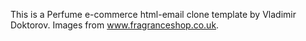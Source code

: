 This is a Perfume e-commerce html-email clone template by Vladimir Doktorov. Images from www.fragranceshop.co.uk.
